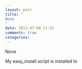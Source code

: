 ```yaml
---
layout: post
title: "
None
"
date: 2012-07-08 11:52
comments: true
categories: 
---
```


None


My easy_install script is installed to 

